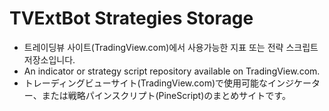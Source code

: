 # TVExtBot Strategies Storage

- 트레이딩뷰 사이트(TradingView.com)에서 사용가능한 지표 또는 전략 스크립트 저장소입니다.
- An indicator or strategy script repository available on TradingView.com.
- トレーディングビューサイト(TradingView.com)で使用可能なインジケーター、または戦略パインスクリプト(PineScript)のまとめサイトです。
